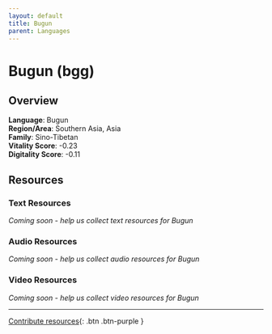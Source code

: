 ```yaml
---
layout: default
title: Bugun
parent: Languages
---
```


# Bugun (bgg)

## Overview

**Language**: Bugun  
**Region/Area**: Southern Asia, Asia  
**Family**: Sino-Tibetan  
**Vitality Score**: -0.23  
**Digitality Score**: -0.11  

## Resources

### Text Resources
*Coming soon - help us collect text resources for Bugun*

### Audio Resources
*Coming soon - help us collect audio resources for Bugun*

### Video Resources
*Coming soon - help us collect video resources for Bugun*

---

[Contribute resources](https://fairtrain.github.io/){: .btn .btn-purple }
